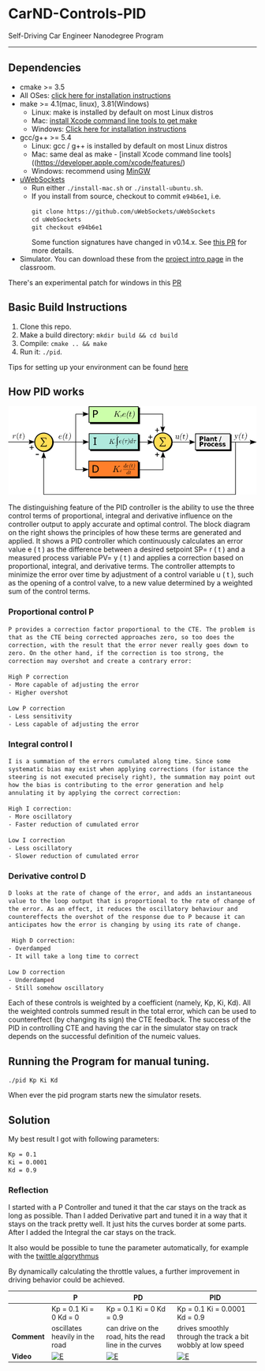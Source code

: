 # CarND-Controls-PID
Self-Driving Car Engineer Nanodegree Program

---

## Dependencies

* cmake >= 3.5
 * All OSes: [click here for installation instructions](https://cmake.org/install/)
* make >= 4.1(mac, linux), 3.81(Windows)
  * Linux: make is installed by default on most Linux distros
  * Mac: [install Xcode command line tools to get make](https://developer.apple.com/xcode/features/)
  * Windows: [Click here for installation instructions](http://gnuwin32.sourceforge.net/packages/make.htm)
* gcc/g++ >= 5.4
  * Linux: gcc / g++ is installed by default on most Linux distros
  * Mac: same deal as make - [install Xcode command line tools]((https://developer.apple.com/xcode/features/)
  * Windows: recommend using [MinGW](http://www.mingw.org/)
* [uWebSockets](https://github.com/uWebSockets/uWebSockets)
  * Run either `./install-mac.sh` or `./install-ubuntu.sh`.
  * If you install from source, checkout to commit `e94b6e1`, i.e.
    ```
    git clone https://github.com/uWebSockets/uWebSockets 
    cd uWebSockets
    git checkout e94b6e1
    ```
    Some function signatures have changed in v0.14.x. See [this PR](https://github.com/udacity/CarND-MPC-Project/pull/3) for more details.
* Simulator. You can download these from the [project intro page](https://github.com/udacity/self-driving-car-sim/releases) in the classroom.

There's an experimental patch for windows in this [PR](https://github.com/udacity/CarND-PID-Control-Project/pull/3)

## Basic Build Instructions

1. Clone this repo.
2. Make a build directory: `mkdir build && cd build`
3. Compile: `cmake .. && make`
4. Run it: `./pid`. 

Tips for setting up your environment can be found [here](https://classroom.udacity.com/nanodegrees/nd013/parts/40f38239-66b6-46ec-ae68-03afd8a601c8/modules/0949fca6-b379-42af-a919-ee50aa304e6a/lessons/f758c44c-5e40-4e01-93b5-1a82aa4e044f/concepts/23d376c7-0195-4276-bdf0-e02f1f3c665d)

## How PID works

![alt text](./images/PIDfront.PNG "Logo Title Text 1")

The distinguishing feature of the PID controller is the ability to use the three control terms of proportional, integral and derivative influence on the controller output to apply accurate and optimal control. The block diagram on the right shows the principles of how these terms are generated and applied. It shows a PID controller which continuously calculates an error value e ( t )  as the difference between a desired setpoint SP= r ( t )  and a measured process variable PV= y ( t )  and applies a correction based on proportional, integral, and derivative terms. The controller attempts to minimize the error over time by adjustment of a control variable u ( t ),  such as the opening of a control valve, to a new value determined by a weighted sum of the control terms.

###  Proportional control P
```
P provides a correction factor proportional to the CTE. The problem is that as the CTE being corrected approaches zero, so too does the correction, with the result that the error never really goes down to zero. On the other hand, if the correction is too strong, the correction may overshot and create a contrary error:

High P correction
- More capable of adjusting the error
- Higher overshot
	
Low P correction
- Less sensitivity
- Less capable of adjusting the error
```
### Integral control I
```
I is a summation of the errors cumulated along time. Since some systematic bias may exist when applying corrections (for istance the steering is not executed precisely right), the summation may point out how the bias is contributing to the error generation and help annulating it by applying the correct correction: 

High I correction:
- More oscillatory
- Faster reduction of cumulated error
	
Low I correction
- Less oscillatory
- Slower reduction of cumulated error
```
### Derivative control D
```
D looks at the rate of change of the error, and adds an instantaneous value to the loop output that is proportional to the rate of change of the error. As an effect, it reduces the oscillatory behaviour and countereffects the overshot of the response due to P because it can anticipates how the error is changing by using its rate of change.

 High D correction:
- Overdamped
- It will take a long time to correct
	
Low D correction
- Underdamped
- Still somehow oscillatory
```
Each of these controls is weighted by a coefficient (namely, Kp, Ki, Kd). All the weighted controls summed result in the total error, which can be used to countereffect (by changing its sign) the CTE feedback. The success of the PID in controlling CTE and having the car in the simulator stay on track depends on the successful definition of the numeic values.

## Running the Program for manual tuning.

```
./pid Kp Ki Kd 
```
When ever the pid program starts new the simulator resets.

## Solution

My best result I got with following parameters:

```
Kp = 0.1
Ki = 0.0001
Kd = 0.9
```
### Reflection

I started with a P Controller and tuned it that the car stays on the track as long as possible.
Than I added Derivative part and tuned it in a way that it stays on the track pretty well. It just hits the curves border at some parts.
After I added the  Integral the car stays on the track.

It also would be possible to tune the parameter automatically, for example with the [twittle algorythmus](https://martin-thoma.com/twiddle/)

By dynamically calculating the throttle values, a further improvement in driving behavior could be achieved.

|  | P                     | PD                | PID  |
|-----|---------------------------|---------------|------------|
||Kp = 0.1 Ki = 0 Kd = 0| Kp = 0.1 Ki = 0  Kd = 0.9 | Kp = 0.1 Ki = 0.0001 Kd = 0.9 | 
|**Comment**| oscillates heavily in the road| can drive on the road, hits the read line in the curves|  drives  smoothly through the track a bit wobbly at low speed|
| **Video**| [![E](https://img.youtube.com/vi/51WgsbzxZmc/0.jpg)](https://youtu.be/51WgsbzxZmc "P")| [![E](https://img.youtube.com/vi/ohKL-oc1nIs/0.jpg)](https://youtu.be/ohKL-oc1nIs "PD") | [![E](https://img.youtube.com/vi/bAmmqY1nFqk/0.jpg)](https://youtu.be/bAmmqY1nFqk "PID")|

### 




